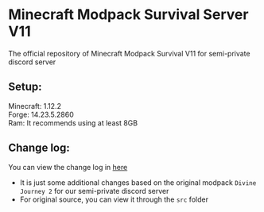 # Minecraft Modpack Survival Server V11

The official repository of Minecraft Modpack Survival V11 for semi-private discord server
 
## Setup:

Minecraft: 1.12.2  
Forge: 14.23.5.2860  
Ram: It recommends using at least 8GB

## Change log:

You can view the change log in [here](https://github.com/ElementBlend/ModpackSurvivalV11/blob/main/CHANGELOG.md)  
* It is just some additional changes based on the original modpack `Divine Journey 2` for our semi-private discord server  
* For original source, you can view it through the `src` folder
